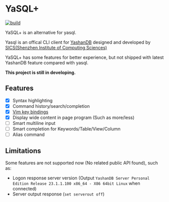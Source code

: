 # YaSQL+

[![build](https://github.com/SalHe/yasqlplus/actions/workflows/build.yml/badge.svg)](https://github.com/SalHe/yasqlplus/actions/workflows/build.yml)

YaSQL+ is an alternative for yasql. 

Yasql is an offical CLI client for [YashanDB](https://www.yashandb.com/) designed and developed by [SICS(Shenzhen Institute of Computing Sciences)](https://www.sics.ac.cn/)

YaSQL+ has some features for better experience, but not shipped with latest YashanDB feature compared with yasql.

**This project is still in developing.**

## Features

- [x] Syntax highlighting
- [x] Command history/search/completion
- [x] [Vim key bindings](https://github.com/kkawakam/rustyline?tab=readme-ov-file#vi-command-mode)
- [x] Display wide content in page program (Such as more/less)
- [ ] Smart multiline input
- [ ] Smart completion for Keywords/Table/View/Column
- [ ] Alias command

## Limitations

Some features are not supported now (No related public API found), such as: 

- Logon response server version (Output `YashanDB Server Personal Edition Release 23.1.1.100 x86_64 - X86 64bit Linux` when connected)
- Server output response (`set serverout off`)
